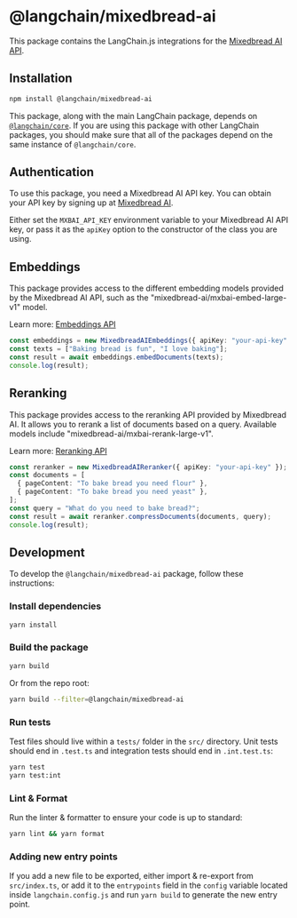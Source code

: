 # @langchain/mixedbread-ai

This package contains the LangChain.js integrations for the [Mixedbread AI API](https://mixedbread.ai/).

## Installation

```bash
npm install @langchain/mixedbread-ai
```

This package, along with the main LangChain package, depends on [`@langchain/core`](https://npmjs.com/package/@langchain/core/). If you are using this package with other LangChain packages, you should make sure that all of the packages depend on the same instance of `@langchain/core`.

## Authentication

To use this package, you need a Mixedbread AI API key. You can obtain your API key by signing up at [Mixedbread AI](https://mixedbread.ai).

Either set the `MXBAI_API_KEY` environment variable to your Mixedbread AI API key, or pass it as the `apiKey` option to the constructor of the class you are using.

## Embeddings

This package provides access to the different embedding models provided by the Mixedbread AI API, such as the "mixedbread-ai/mxbai-embed-large-v1" model.

Learn more: [Embeddings API](https://mixedbread.ai/docs/embeddings)

```typescript
const embeddings = new MixedbreadAIEmbeddings({ apiKey: "your-api-key" });
const texts = ["Baking bread is fun", "I love baking"];
const result = await embeddings.embedDocuments(texts);
console.log(result);
```

## Reranking

This package provides access to the reranking API provided by Mixedbread AI. It allows you to rerank a list of documents based on a query. Available models include "mixedbread-ai/mxbai-rerank-large-v1".

Learn more: [Reranking API](https://mixedbread.ai/docs/reranking)

```typescript
const reranker = new MixedbreadAIReranker({ apiKey: "your-api-key" });
const documents = [
  { pageContent: "To bake bread you need flour" },
  { pageContent: "To bake bread you need yeast" },
];
const query = "What do you need to bake bread?";
const result = await reranker.compressDocuments(documents, query);
console.log(result);
```

## Development

To develop the `@langchain/mixedbread-ai` package, follow these instructions:

### Install dependencies

```bash
yarn install
```

### Build the package

```bash
yarn build
```

Or from the repo root:

```bash
yarn build --filter=@langchain/mixedbread-ai
```

### Run tests

Test files should live within a `tests/` folder in the `src/` directory. Unit tests should end in `.test.ts` and integration tests should end in `.int.test.ts`:

```bash
yarn test
yarn test:int
```

### Lint & Format

Run the linter & formatter to ensure your code is up to standard:

```bash
yarn lint && yarn format
```

### Adding new entry points

If you add a new file to be exported, either import & re-export from `src/index.ts`, or add it to the `entrypoints` field in the `config` variable located inside `langchain.config.js` and run `yarn build` to generate the new entry point.
